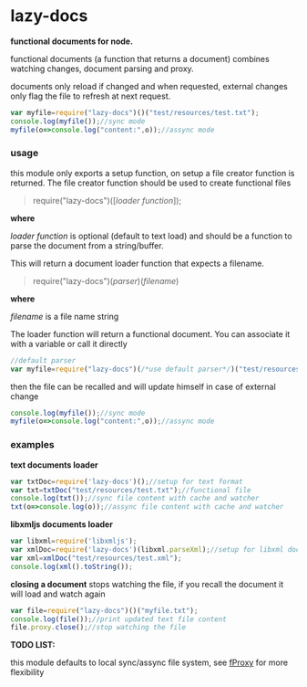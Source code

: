lazy-docs
=========

**functional documents for node.**

functional documents (a function that returns a document) combines watching changes, document parsing and proxy.

documents only reload if changed and when requested, external changes only flag the file to refresh at next request.

```javascript
var myfile=require("lazy-docs")()("test/resources/test.txt");
console.log(myfile());//sync mode
myfile(o=>console.log("content:",o));//assync mode
```


### usage

this module only exports a setup function, on setup a file creator function is returned.
The file creator function should be used to create functional files

>require("lazy-docs")([*loader function*]);

**where**

*loader function* is optional (default to text load) and should be a function to parse the document from a string/buffer.

This will return a document loader function that expects a filename.

>require("lazy-docs")(*parser*)(*filename*)

**where**

*filename* is a file name string

The loader function will return a functional document.
You can associate it with a variable or call it directly

```javascript
//default parser
var myfile=require("lazy-docs")(/*use default parser*/)("test/resources/test.txt");
```

then the file can be recalled and will update himself in case of external change

```javascript
console.log(myfile());//sync mode
myfile(o=>console.log("content:",o));//assync mode
```

### examples

**text documents loader**
```javascript
var txtDoc=require('lazy-docs')();//setup for text format
var txt=txtDoc("test/resources/test.txt");//functional file
console.log(txt());//sync file content with cache and watcher
txt(o=>console.log(o));//assync file content with cache and watcher
```
**libxmljs documents loader**
```javascript
var libxml=require('libxmljs');
var xmlDoc=require('lazy-docs')(libxml.parseXml);//setup for libxml documents
var xml=xmlDoc("test/resources/test.xml");
console.log(xml().toString());
```
**closing a document**
stops watching the file, if you recall the document it will load and watch again
```javascript
var file=require("lazy-docs")()("myfile.txt");
console.log(file());//print updated text file content
file.proxy.close();//stop watching the file
```
**TODO LIST:**

this module defaults to local sync/assync file system, see [fProxy](https://www.npmjs.com/package/fproxy) for more flexibility

